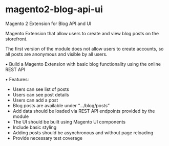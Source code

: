 # magento2-blog-api-ui
Magento 2 Extension for Blog API and UI

Magento Extension that allow users to create and view blog posts on the storefront. 

The
first version of the module does not allow users to create accounts, so all posts are anonymous and
visible by all users.

• Build a Magento Extension with basic blog functionality using the online REST API

• Features:
- Users can see list of posts
- Users can see post details
- Users can add a post
- Blog posts are available under “.../blog/posts”
- Add data should be loaded via REST API endpoints provided by the module
- The UI should be built using Magento UI components
- Include basic styling
- Adding posts should be asynchronous and without page reloading
- Provide necessary test coverage
